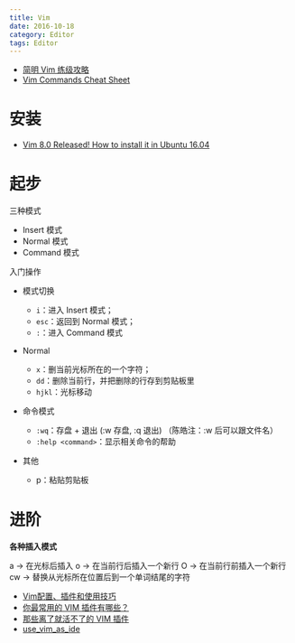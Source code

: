 ```yaml
---
title: Vim
date: 2016-10-18
category: Editor
tags: Editor
---
```


- [简明 Vim 练级攻略](http://coolshell.cn/articles/5426.html)
- [Vim Commands Cheat Sheet](http://bullium.com/support/vim.html)

# 安装
- [Vim 8.0 Released! How to install it in Ubuntu 16.04](http://tipsonubuntu.com/2016/09/13/vim-8-0-released-install-ubuntu-16-04/)

# 起步
三种模式

- Insert 模式
- Normal 模式
- Command 模式

入门操作

- 模式切换

    - `i`：进入 Insert 模式；
    - `esc`：返回到 Normal 模式；
    - `:`：进入 Command 模式

- Normal

    - `x`：删当前光标所在的一个字符；
    - `dd`：删除当前行，并把删除的行存到剪贴板里
    - `hjkl`：光标移动

- 命令模式

    - `:wq`：存盘 + 退出 (:w 存盘, :q 退出)   （陈皓注：:w 后可以跟文件名）
    - `:help <command>`：显示相关命令的帮助

- 其他
    
    - p：粘贴剪贴板

# 进阶
**各种插入模式**

a → 在光标后插入
o → 在当前行后插入一个新行
O → 在当前行前插入一个新行
cw → 替换从光标所在位置后到一个单词结尾的字符



- [Vim配置、插件和使用技巧](http://www.jianshu.com/p/a0b452f8f720)
- [你最常用的 VIM 插件有哪些？](https://www.zhihu.com/question/19634223)
- [那些离了就活不了的 VIM 插件](http://www.zlovezl.cn/articles/vim-plugins-cannot-live-without/)
- [use_vim_as_ide](https://github.com/yangyangwithgnu/use_vim_as_ide)
